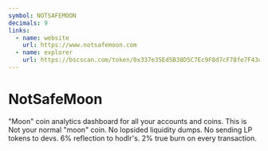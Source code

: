 ```yaml
---
symbol: NOTSAFEMOON
decimals: 9
links:
  - name: website
    url: https://www.notsafemoon.com
  - name: explorer
    url: https://bscscan.com/token/0x337e35Ed5B38D5C7Ec9F8d7cF78fe7F43d7DEC6F
---
```


# NotSafeMoon

"Moon" coin analytics dashboard for all your accounts and coins. This is Not your normal "moon" coin. No lopsided liquidity dumps. No sending LP tokens to devs. 6% reflection to hodlr's. 2% true burn on every transaction.
